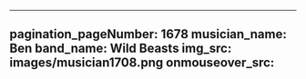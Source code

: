 ------
pagination_pageNumber: 1678
musician_name: Ben
band_name: Wild Beasts
img_src: images/musician1708.png
onmouseover_src: 
------